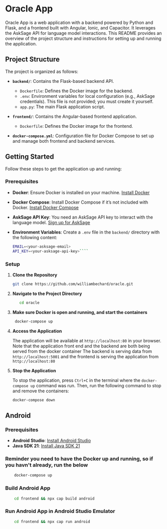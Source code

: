 # Oracle App

Oracle App is a web application with a backend powered by Python and Flask, and a frontend built with Angular, Ionic, and Capacitor. It leverages the AskSage API for language model interactions. This README provides an overview of the project structure and instructions for setting up and running the application.

## Project Structure

The project is organized as follows:


- **`backend/`**: Contains the Flask-based backend API.
    - `Dockerfile`: Defines the Docker image for the backend.
    - `.env`: Environment variables for local configuration (e.g., AskSage credentials). This file is not provided; you must create it yourself.
    - `app.py`: The main Flask application script.

- **`frontend/`**: Contains the Angular-based frontend application.
    - `Dockerfile`: Defines the Docker image for the frontend.

- **`docker-compose.yml`**: Configuration file for Docker Compose to set up and manage both frontend and backend services.

## Getting Started

Follow these steps to get the application up and running:

### Prerequisites

- **Docker**: Ensure Docker is installed on your machine. [Install Docker](https://docs.docker.com/get-docker/)
- **Docker Compose**: Install Docker Compose if it’s not included with Docker. [Install Docker Compose](https://docs.docker.com/compose/install/)
- **AskSage API Key**: You need an AskSage API key to interact with the language model. [Sign up for AskSage](https://asksage.com/)
- **Environment Variables**: Create a `.env` file in the `backend/` directory with the following content:

    ```bash
    EMAIL=<your-asksage-email>
    API_KEY=<your-asksage-api-key>````

### Setup

1. **Clone the Repository**

   ```bash
   git clone https://github.com/williambechard/oracle.git
   ```
   
2. **Navigate to the Project Directory**

   ```bash
      cd oracle
   ```

3. **Make sure Docker is open and running, and start the containers**

   ```bash
    docker-compose up
    ```
 4. **Access the Application**
 
    The application will be available at `http://localhost:80` in your browser.
    Note that the application front end and the backend are both being served from the docker container
    The backend is serving data from `http://localhost:5001` and the frontend is serving the application from `http://localhost:80`
 
5. **Stop the Application**

   To stop the application, press `Ctrl+C` in the terminal where the `docker-compose up` command was run. Then, run the following command to stop and remove the containers:

   ```bash
   docker-compose down
   ```

## Android

### Prerequisites
- **Android Studio**:  [Install Android Studio](https://developer.android.com/studio)
- **Java SDK 21**: [Install Java SDK 21](https://www.oracle.com/java/technologies/downloads/#jdk21-windows)

### Reminder you need to have the Docker up and running, so if you havn't already, run the below
```bash
    docker-compose up
```

### Build Android App
```bash
    cd frontend && npx cap build android
```
### Run Android App in Android Studio Emulator
```bash
    cd frontend && npx cap run android
```
